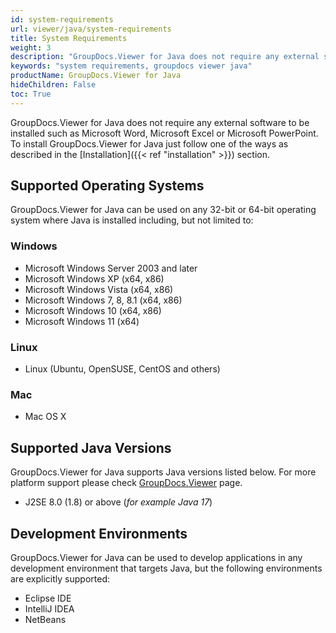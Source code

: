 ```yaml
---
id: system-requirements
url: viewer/java/system-requirements
title: System Requirements
weight: 3
description: "GroupDocs.Viewer for Java does not require any external software to be installed such as Microsoft Word, Microsoft Excel or Microsoft PowerPoint for file rendering."
keywords: "system requirements, groupdocs viewer java"
productName: GroupDocs.Viewer for Java
hideChildren: False
toc: True
---
```

GroupDocs.Viewer for Java does not require any external software to be installed such as Microsoft Word, Microsoft Excel or Microsoft PowerPoint. To install GroupDocs.Viewer for Java just follow one of the ways as described in the [Installation]({{< ref "installation" >}}) section.

## Supported Operating Systems

GroupDocs.Viewer for Java can be used on any 32-bit or 64-bit operating system where Java is installed including, but not limited to:

### Windows

* Microsoft Windows Server 2003 and later
* Microsoft Windows XP (x64, x86)
* Microsoft Windows Vista (x64, x86)
* Microsoft Windows 7, 8, 8.1 (x64, x86)
* Microsoft Windows 10 (x64, x86)
* Microsoft Windows 11 (x64)

### Linux

* Linux (Ubuntu, OpenSUSE, CentOS and others)

### Mac

* Mac OS X

## Supported Java Versions

GroupDocs.Viewer for Java supports Java versions listed below. For more platform support please check [GroupDocs.Viewer](https://products.groupdocs.com/viewer) page.

* J2SE 8.0 (1.8) or above (*for example Java 17*)

## Development Environments

GroupDocs.Viewer for Java can be used to develop applications in any development environment that targets Java, but the following environments are explicitly supported:

* Eclipse IDE
* IntelliJ IDEA
* NetBeans
